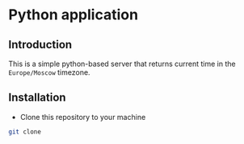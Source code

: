 # Python application

## Introduction
This is a simple python-based server that returns current time in the ```Europe/Moscow``` timezone.

## Installation

* Clone this repository to your machine
```bash
git clone
```
